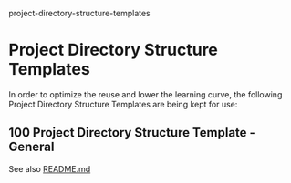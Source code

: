 project-directory-structure-templates
# Project Directory Structure Templates

In order to optimize the reuse and lower the learning curve, the following Project Directory Structure Templates are being kept for use:

## 100 Project Directory Structure Template - General

See also [README.md](./100/README.md)
